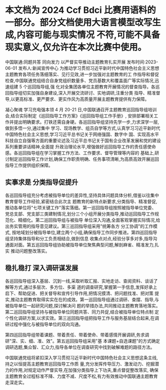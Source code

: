 # 本文档为 2024 Ccf Bdci 比赛用语料的一部分。部分文档使用大语言模型改写生成,内容可能与现实情况 不符,可能不具备现实意义,仅允许在本次比赛中使用。

中国联通:同题共答 同向发力 以严督实导推动主题教育扎实开展 发布时间:2023-06-01 发布人:新闻宣传中心 为推动学习贯彻习近平新时代中国特色社会主义思想主题教育各项任务落细落实、见行见效,进一步加强对主题教育的工 作指导和督促检查,中国联通党组结合自身党组织数量多、党员基数大和覆盖面广等实际情况,迅速组建 5 个巡回指导组,强 化对全集团各单位主题教育开展情况的督查指导。各巡回指导组切实加强自身建设,深入开展交流研讨、实地调研,注重分类 指导、精准督导,以更高标准、更严要求、更实作风为高质量开展主题教育提供有力保障。

凝心聚魂 学习充电强本领 4 月 20-21 日,中国联通召开主题教育巡回指导组培训会,结合实际制定《巡回指导工作方案》《巡回指导组工作手册》,
安排部署相关工作并提出明确要求。打铁还需自身硬。各巡回指导组坚持先学一步,力求深学一层,做到多悟一分,通过集中 学习、现场教学、组员自学等方式,认真学习习近平新时代中国特色社会主义思想,学习习近平总书记关于网络强国、数字中 国、实现高水平科技自立自强等方面的重要论述及习近平总书记关于国有企业改革发展和党的建设系列重要讲话精神,全面提 升政治理论水平,增强做好巡回指导工作的责任感使命感。各巡回指导组在学习掌握工作方法、工作要求、督导管理等内容的 基础上,研讨制定巡回指导工作计划,确保工作职责明确、任务事项清晰,为高质高效开展巡回指导工作提供组织保障。

## 实事求是 分类指导促提升

各巡回指导组充分考虑被指导单位的差异性,坚持具体问题具体分析,借鉴以往集中教育督导工作经验,紧密结合此次主 题教育的新特点新要求,分类指导、精准督促,推动各单位将"七项关键工作"落实落细。第一巡回指导组按照被指导单位党委、
党总支部、党支部三类建制情况,划分三个小组开展分类指导,推动巡回指导工作规范化、精细化。第二巡回指导组与被指导 单位深入沟通,全面客观掌握实际情况,给出务实管用的指导意见建议。第三巡回指导组采用"统筹各方 分工协调"的工作模式, 按地域划分被指导单位,建立两个小组,确保指导工作同步推进。第四巡回指导组坚持集体指导和分工负责相结合,做到信息 收集点对点,经验分享多对多,指导沟通面对面。第五巡回指导组协助被指导单位聚焦典型问题,解剖麻雀、精准发力,扎实 推动问题整改落实。

## 稳扎稳打 深入调研谋发展

各巡回指导组深入基层、沉到一线,采取听取汇报、实地走访、查阅资料、谈话了解等方式,通过多层次、多方位、多渠 道的调查研究,掌握第一手信息,发挥好承上启下、帮助促进、把关督导和宣传引导作用,把情况摸清、把问题找准、把对策 提实,推动主题教育取得实实在在的成效。第一巡回指导组通过调研、查摆、指导,与被指导单位一起研究问题,探讨解决问 题的举措办法,共同推动主题教育落地落实。第二巡回指导组坚持与被指导单位同题共答、同力共促,结合被指导单位特点制 定个性化调研方案,以求实效。第三巡回指导组把指导工作与服务基层结合起来,在调研过程中强化与被指导单位的双向沟通。

第四巡回指导组带着课题、带着责任、带着使命、带着感情开展调研,务求调研"深、实、细、准、效"。第五巡回指导组采用"基 本课题+自选课题"的方式确定调研选题,集众智、汇众力,指导各单位在调查研究中找到破解难题的路径方法。

中国联通党组将紧扣深入学习贯彻习近平新时代中国特色社会主义思想这条主线,持之以恒提高主题教育巡回指导工作质 量,充分发挥传导压力、激发动力、挖掘潜力的作用,对规定动作严督实导,在加强分类指导上下功夫,重点督促整改落实, 确保主题教育全过程标准不降、力度不减、尺度不松,有力有效推动中国联通主题教育走深走实。